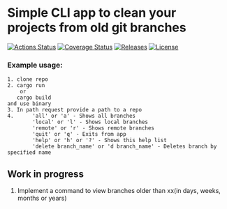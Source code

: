 # Simple CLI app to clean your projects from old git branches

[![Actions Status](https://github.com/kattaris/delete_old_branches_cli/workflows/build/badge.svg)](https://github.com/kattaris/delete_old_branches_cli/actions)
[![Coverage Status](https://codecov.io/github/kattaris/delete_old_branches_cli/coverage.svg?branch=master)](https://codecov.io/gh/kattaris/delete_old_branches_cli)
[![Releases](https://img.shields.io/github/v/release/kattaris/delete_old_branches_cli.svg?include_prereleases&style=flat-square)](https://github.com/kattaris/delete_old_branches_cli/releases)
[![License](https://img.shields.io/badge/License-Apache%202.0-blue.svg)](https://opensource.org/licenses/Apache-2.0)

### Example usage:

```
1. clone repo
2. cargo run
    or
   cargo build
and use binary
3. In path request provide a path to a repo
4.      'all' or 'a' - Shows all branches
        'local' or 'l' - Shows local branches
        'remote' or 'r' - Shows remote branches
        'quit' or 'q' - Exits from app
        'help' or 'h' or '?' - Shows this help list 
        'delete branch_name' or 'd branch_name' - Deletes branch by specified name
```

## Work in progress
1. Implement a command to view branches older than xx(in days, weeks, months or years) 